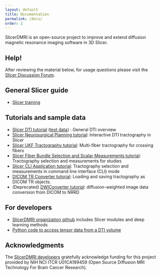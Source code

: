 ```yaml
---
layout: default
title: Documentation
permalink: /docs/
order: 2
---
```


SlicerDMRI is an open-source project to improve and extend diffusion magnetic resonance imaging software in 3D Slicer.

Help!
-----

After reviewing the material below, for usage questions please visit the [Slicer Discussion Forum](https://discourse.slicer.org).

General Slicer guide
---------------------
* [Slicer training](https://training.slicer.org/)

Tutorials and sample data
---------------------
* [Slicer DTI tutorial](https://dmri.slicer.org/tutorials/diffusion_mri_analysis) ([test data](https://github.com/SlicerDMRI/SlicerDMRI/releases/download/v1.0.0/Dti_tutorial_data.zip)) : General DTI overview
* [Slicer Neurosurgical Planning tutorial](https://dmri.slicer.org/tutorials/neurosurgical_planning_dti): Interactive DTI tractography in Slicer
* [Slicer UKF Tractography tutorial](https://dmri.slicer.org/tutorials/ukf_tractography): Multi-fiber tractography for crossing fibers
* [Slicer Fiber Bundle Selection and Scalar Measurements tutorial](https://dmri.slicer.org/tutorials/tractography_measurement): Tractography selection and measurements for studies
* [Slicer CLI Application tutorial](https://dmri.slicer.org/tutorials/cli_measurements): Tractography selection and measurements in command line interface (CLI) mode
* [DICOM TR Converter tutorial](https://dmri.slicer.org/tutorials/dicom_tractography): Loading and saving tractography as DICOM TR objects.
* (Deprecated) [DWIConverter tutorial](https://dmri.slicer.org/tutorials/dwi_converter): diffusion-weighted image data conversion from DICOM to NRRD


For developers
---------------------
* [SlicerDMRI organization github](https://github.com/SlicerDMRI) includes Slicer modules and deep learning methods
* [Python code to access tensor data from a DTI volume](https://slicer.readthedocs.io/en/latest/developer_guide/script_repository/volumes.html#access-values-in-a-dti-tensor-volume)



Acknowledgments
---------------

The [SlicerDMRI developers](https://github.com/orgs/SlicerDMRI/people)
gratefully acknowledge funding for this project provided by NIH NCI ITCR U01CA199459 (Open Source Diffusion MRI Technology For Brain Cancer Research).


